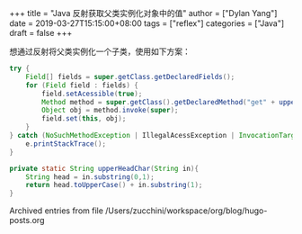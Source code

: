 +++
title = "Java 反射获取父类实例化对象中的值"
author = ["Dylan Yang"]
date = 2019-03-27T15:15:00+08:00
tags = ["reflex"]
categories = ["Java"]
draft = false
+++

想通过反射将父类实例化一个子类，使用如下方案：

```java
try {
    Field[] fields = super.getClass.getDeclaredFields();
    for (Field field : fields) {
        field.setAcessible(true);
        Method method = super.getClass().getDeclaredMethod("get" + upperHeadChar(field.getName()));
        Object obj = method.invoke(super);
        field.set(this, obj);
    }
} catch (NoSuchMethodException | IllegalAcessException | InvocationTargetException e){
    e.printStackTrace();
}

private static String upperHeadChar(String in){
    String head = in.substring(0,1);
    return head.toUpperCase() + in.substring(1);
}
```

Archived entries from file /Users/zucchini/workspace/org/blog/hugo-posts.org
